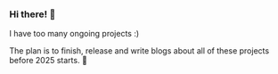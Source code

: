 ### Hi there! 👋

I have too many ongoing projects :)

The plan is to finish, release and write blogs about all of these projects before 2025 starts. 🤞
